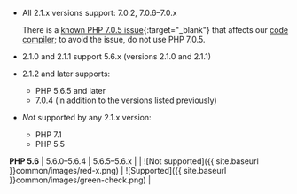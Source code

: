 <div markdown="1">

*	All 2.1.x versions support: 7.0.2, 7.0.6&ndash;7.0.x
	
	There is a [known PHP 7.0.5 issue](https://bugs.php.net/bug.php?id=71914){:target="_blank"} that affects our [code compiler]({{page.baseurl}}config-guide/cli/config-cli-subcommands-compiler.html); to avoid the issue, do not use PHP 7.0.5.
*	2.1.0 and 2.1.1 support 5.6.x (versions 2.1.0 and 2.1.1)
*	2.1.2 and later supports:

	*	PHP 5.6.5 and later
	*	7.0.4 (in addition to the versions listed previously)
*	_Not_ supported by any 2.1.x version:

	*	PHP 7.1
	*	PHP 5.5

**PHP 5.6**
| 5.6.0&ndash;5.6.4 | 5.6.5&ndash;5.6.x |
| ![Not supported]({{ site.baseurl }}common/images/red-x.png) | ![Supported]({{ site.baseurl }}common/images/green-check.png) |

